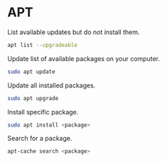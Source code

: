 # APT

List available updates but do not install them.

```sh
apt list --upgradeable
```

Update list of available packages on your computer.

```sh
sudo apt update
```

Update all installed packages.

```sh
sudo apt upgrade
```

Install specific package.

```sh
sudo apt install <package>
```

Search for a package.

```sh
apt-cache search <package>
```
